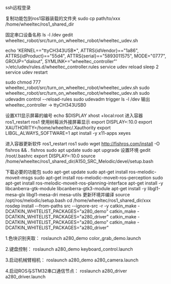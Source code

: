 ssh远程登录

复制功能包到ros1容器装载的文件夹
sudo cp path/to/xxx /home/wheeltec/ros1_shared_dir

固定串口设备名称
ls -l /dev
gedit wheeltec_robot/src/turn_on_wheeltec_robot/wheeltec_udev.sh

echo 'KERNEL=="ttyCH343USB*", ATTRS{idVendor}=="1a86", ATTRS{idProduct}=="55d4", ATTRS{serial}=="5893011575", MODE="0777", GROUP="dialout", SYMLINK+="wheeltec_controller"' >/etc/udev/rules.d/wheeltec_controller.rules
service udev reload
sleep 2
service udev restart

sudo chmod 777 wheeltec_robot/src/turn_on_wheeltec_robot/wheeltec_udev.sh
sudo wheeltec_robot/src/turn_on_wheeltec_robot/wheeltec_udev.sh
sudo udevadm control --reload-rules
sudo udevadm trigger
ls -l /dev
输出wheeltec_controller -> ttyCH343USB0

设置X11显示屏幕的编号
echo $DISPLAY
xhost +local:root
进入容器
ros1_restart
ros1
使用树莓派外接屏幕显示
export DISPLAY=:10.0
export XAUTHORITY=/home/wheeltec/.Xauthority
export LIBGL_ALWAYS_SOFTWARE=1
apt install -y x11-apps
xeyes

进入容器更新软件
ros1_restart
ros1
sudo wget http://fishros.com/install -O fishros && . fishros
sudo apt update
sudo apt upgrade
设置环境
gedit /root/.bashrc
export DISPLAY=:10.0
source /home/wheeltec/ros1_shared_dir/A150_SRC_Melodic/devel/setup.bash


下载必要的功能包
sudo apt-get update
sudo apt-get install ros-melodic-moveit-msgs
sudo apt-get install ros-melodic-moveit-ros-perception
sudo apt-get install ros-melodic-moveit-ros-planning-interface
apt-get install -y libcanberra-gtk-module libcanberra-gtk3-module
apt-get install -y libgl1-mesa-glx libgl1-mesa-dri mesa-utils
更新环境并编译
source /opt/ros/melodic/setup.bash
cd /home/wheeltec/ros1_shared_dir/xxx
rosdep install --from-paths src --ignore-src -r -y
catkin_make -DCATKIN_WHITELIST_PACKAGES="a280_demo"
catkin_make -DCATKIN_WHITELIST_PACKAGES="a280_driver"
catkin_make -DCATKIN_WHITELIST_PACKAGES="a280_demo"
catkin_make -DCATKIN_WHITELIST_PACKAGES="a280_driver"


1.色块识别夹取：
roslaunch a280_demo color_grab_demo.launch

2.键盘控制：
roslaunch a280_demo keyboard_control.launch

3.启动机械臂相机：
roslaunch a280_demo a280_camera.launch

4.启动ROS与STM32串口通信节点：
roslaunch a280_driver a280_driver.launch
